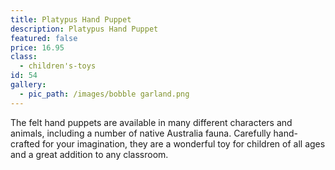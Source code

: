 ```yaml
---
title: Platypus Hand Puppet
description: Platypus Hand Puppet
featured: false
price: 16.95
class:
  - children's-toys
id: 54
gallery:
  - pic_path: /images/bobble garland.png
---
```



The felt hand puppets are available in many different characters and animals, including a number of native Australia fauna. Carefully hand-crafted for your imagination, they are a wonderful toy for children of all ages and a great addition to any classroom.

